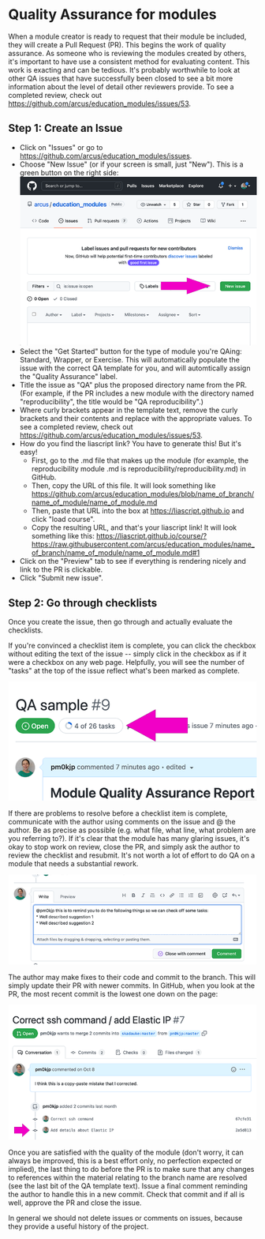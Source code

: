 # Quality Assurance for modules

When a module creator is ready to request that their module be included, they will create a Pull Request (PR).  This begins the work of quality assurance.  As someone who is reviewing the modules created by others, it's important to have use a consistent method for evaluating content.  This work is exacting and can be tedious.  It's probably worthwhile to look at other QA issues that have successfully been closed to see a bit more information about the level of detail other reviewers provide. To see a completed review, check out https://github.com/arcus/education_modules/issues/53.

## Step 1: Create an Issue

* Click on "Issues" or go to https://github.com/arcus/education_modules/issues.
* Choose "New Issue" (or if your screen is small, just "New").  This is a green button on the right side:
![Arcus/education_modules repo issues page shows the green "New issue" button on the right side above the list of open issues](media/new_issue.png)
* Select the "Get Started" button for the type of module you're QAing: Standard, Wrapper, or Exercise. This will automatically populate the issue with the correct QA template for you, and will automtically assign the "Quality Assurance" label.
* Title the issue as "QA" plus the proposed directory name from the PR. (For example, if the PR includes a new module with the directory named "reproducibility", the title would be "QA reproducibility".)
* Where curly brackets appear in the template text, remove the curly brackets and their contents and replace with the appropriate values. To see a completed review, check out https://github.com/arcus/education_modules/issues/53.
* How do you find the liascript link? You have to generate this!  But it's easy!
  - First, go to the .md file that makes up the module (for example, the reproducibility module .md is reproducibility/reproducibility.md) in GitHub.
  - Then, copy the URL of this file.  It will look something like https://github.com/arcus/education_modules/blob/name_of_branch/name_of_module/name_of_module.md
  - Then, paste that URL into the box at https://liascript.github.io and click "load course".
  - Copy the resulting URL, and that's your liascript link!  It will look something like this: https://liascript.github.io/course/?https://raw.githubusercontent.com/arcus/education_modules/name_of_branch/name_of_module/name_of_module.md#1
* Click on the "Preview" tab to see if everything is rendering nicely and link to the PR is clickable.
* Click "Submit new issue".

## Step 2: Go through checklists

Once you create the issue, then go through and actually evaluate the checklists.  

If you're convinced a checklist item is complete, you can click the checkbox without editing the text of the issue -- simply click in the checkbox as if it were a checkbox on any web page.  Helpfully, you will see the number of "tasks" at the top of the issue reflect what's been marked as complete.

![The issue title appears at the top of the page. The issue's "open" status appears below that, followed by a task counter reading "4 of 26 tasks".](media/task_counter.png)

If there are problems to resolve before a checklist item is complete, communicate with the author using comments on the issue and @ the author.  Be as precise as possible (e.g. what file, what line, what problem are you referring to?).  If it's clear that the module has many glaring issues, it's okay to stop work on review, close the PR, and simply ask the author to review the checklist and resubmit.  It's not worth a lot of effort to do QA on a module that needs a substantial rework.

![A comment written on the "write" tab. There are two buttons below to leave the comment: "close with comment" and "comment".](media/issue_comment.png)

The author may make fixes to their code and commit to the branch.  This will simply update their PR with newer commits. In GitHub, when you look at the PR, the most recent commit is the lowest one down on the page:

![On a pull request, the PR comment appears at the top. Below, commits appear as their commit summary followed by commit hash.](media/pr_with_multiple_commits.png)

Once you are satisfied with the quality of the module (don't worry, it can always be improved, this is a best effort only, no perfection expected or implied), the last thing to do before the PR is to make sure that any changes to references within the material relating to the branch name are resolved (see the last bit of the QA template text).  Issue a final comment reminding the author to handle this in a new commit.  Check that commit and if all is well, approve the PR and close the issue.

In general we should not delete issues or comments on issues, because they provide a useful history of the project.

